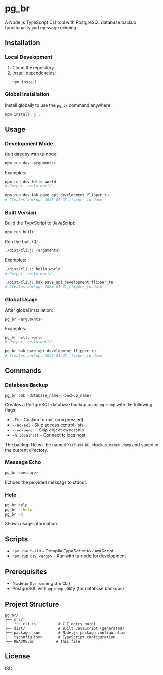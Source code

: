 # pg_br

A Node.js TypeScript CLI tool with PostgreSQL database backup functionality and message echoing.

## Installation

### Local Development

1. Clone the repository
2. Install dependencies:
   ```bash
   npm install
   ```

### Global Installation

Install globally to use the `pg_br` command anywhere:

```bash
npm install -g .
```

## Usage

### Development Mode

Run directly with ts-node:

```bash
npm run dev <arguments>
```

Examples:
```bash
npm run dev hello world
# Output: hello world

npm run dev bak pave_api_development flipper_tu
# Creates backup: 2025-01-30_flipper_tu.dump
```

### Built Version

Build the TypeScript to JavaScript:

```bash
npm run build
```

Run the built CLI:

```bash
./dist/cli.js <arguments>
```

Examples:
```bash
./dist/cli.js hello world
# Output: hello world

./dist/cli.js bak pave_api_development flipper_tu
# Creates backup: 2025-01-30_flipper_tu.dump
```

### Global Usage

After global installation:

```bash
pg_br <arguments>
```

Examples:
```bash
pg_br hello world
# Output: hello world

pg_br bak pave_api_development flipper_tu
# Creates backup: 2025-01-30_flipper_tu.dump
```

## Commands

### Database Backup
```bash
pg_br bak <database_name> <backup_name>
```
Creates a PostgreSQL database backup using `pg_dump` with the following flags:
- `-Fc` - Custom format (compressed)
- `--no-acl` - Skip access control lists
- `--no-owner` - Skip object ownership
- `-h localhost` - Connect to localhost

The backup file will be named `YYYY-MM-DD_<backup_name>.dump` and saved in the current directory.

### Message Echo
```bash
pg_br <message>
```
Echoes the provided message to stdout.

### Help
```bash
pg_br help
pg_br --help
pg_br -h
```
Shows usage information.

## Scripts

- `npm run build` - Compile TypeScript to JavaScript
- `npm run dev <args>` - Run with ts-node for development

## Prerequisites

- Node.js (for running the CLI)
- PostgreSQL with `pg_dump` utility (for database backups)

## Project Structure

```
pg_br/
├── src/
│   └── cli.ts          # CLI entry point
├── dist/               # Built JavaScript (generated)
├── package.json        # Node.js package configuration
├── tsconfig.json       # TypeScript configuration
└── README.md          # This file
```

## License

ISC